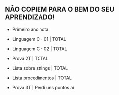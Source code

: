 ## NÂO COPIEM PARA O BEM DO SEU APRENDIZADO!


* Primeiro ano nota: 

* Linguagem C - 01  | TOTAL
* Linguagem C - 02  | TOTAL
* Prova 2T  | TOTAL
* Lista sobre strings  | TOTAL
* Lista procedimentos  | TOTAL
* Prova 3T  | Perdi uns pontos ai

